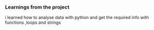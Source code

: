 ### Learnings from the project

 i learned how to analyse data with python and get the required info with  functions ,loops and strings


